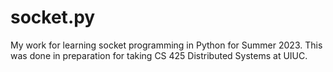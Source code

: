 # socket.py

My work for learning socket programming in Python for Summer 2023. This was done in preparation for taking CS 425 Distributed Systems at UIUC.
